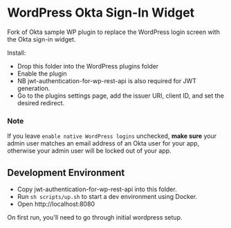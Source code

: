 # WordPress Okta Sign-In Widget

Fork of Okta sample WP plugin to replace the WordPress login screen with the Okta sign-in widget.

Install:

- Drop this folder into the WordPress plugins folder
- Enable the plugin
- NB jwt-authentication-for-wp-rest-api is also required for JWT generation.
- Go to the plugins settings page, add the issuer URI, client ID, and set the desired redirect.


### Note

If you leave `enable native WordPress logins` unchecked, **make sure** your admin user matches an email address of an Okta user for your app, otherwise your admin user will be locked out of your app.


## Development Environment

- Copy jwt-authentication-for-wp-rest-api into this folder.
- Run `sh scripts/up.sh` to start a dev environment using Docker.
- Open http://localhost:8080

On first run, you'll need to go through initial wordpress setup.
